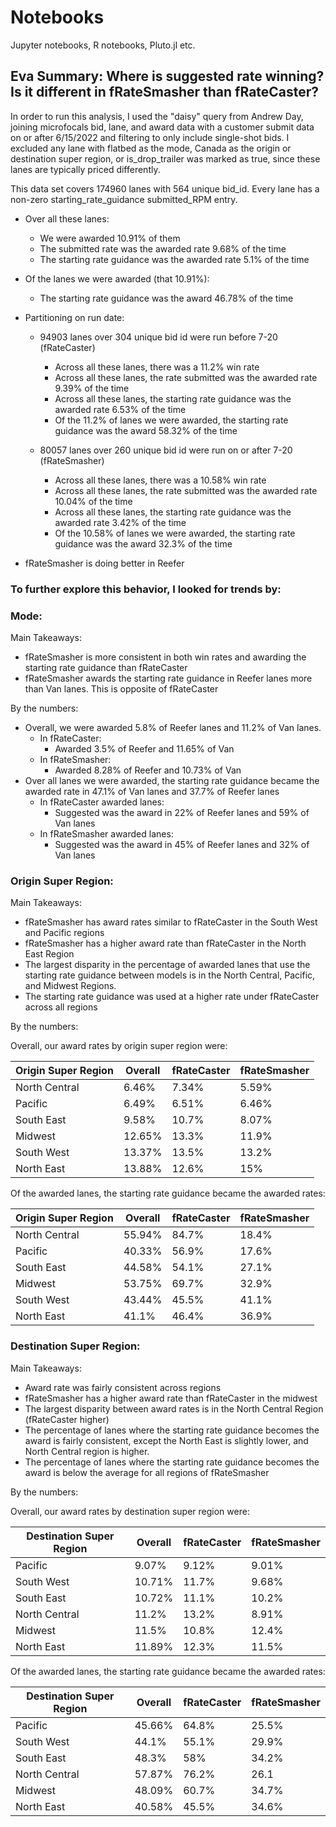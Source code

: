 # Notebooks
Jupyter notebooks, R notebooks, Pluto.jl etc.

## Eva Summary: Where is suggested rate winning? Is it different in fRateSmasher than fRateCaster?

In order to run this analysis, I used the "daisy" query from Andrew Day, joining microfocals bid, lane, and award data with a customer submit data on or after 6/15/2022 and filtering to only include single-shot bids. I excluded any lane with flatbed as the mode, Canada as the origin or destination super region, or is_drop_trailer was marked as true, since these lanes are typically priced differently. 

This data set covers 174960 lanes with 564 unique bid_id. Every lane has a non-zero starting_rate_guidance submitted_RPM entry.
- Over all these lanes:
    - We were awarded 10.91% of them
    - The submitted rate was the awarded rate 9.68% of the time
    - The starting rate guidance was the awarded rate 5.1%  of the time

- Of the lanes we were awarded (that 10.91%):
  - The starting rate guidance was the award 46.78% of the time

- Partitioning on run date:
    - 94903 lanes over 304 unique bid id were run before 7-20 (fRateCaster)
        - Across all these lanes, there was a 11.2% win rate
        - Across all these lanes, the rate submitted was the awarded rate 9.39% of the time
        - Across all these lanes, the starting rate guidance was the awarded rate 6.53% of the time
        - Of the 11.2% of lanes we were awarded, the starting rate guidance was the award 58.32% of the time

    - 80057 lanes over 260 unique bid id were run on or after 7-20 (fRateSmasher)
        - Across all these lanes, there was a 10.58% win rate
        - Across all these lanes, the rate submitted was the awarded rate 10.04% of the time
        - Across all these lanes, the starting rate guidance was the awarded rate 3.42% of the time
        - Of the 10.58% of lanes we were awarded, the starting rate guidance was the award 32.3% of the time

- fRateSmasher is doing better in Reefer

### To further explore this behavior, I looked for trends by:

### Mode: 
Main Takeaways:
- fRateSmasher is more consistent in both win rates and awarding the starting rate guidance than fRateCaster
- fRateSmasher awards the starting rate guidance in Reefer lanes more than Van lanes. This is opposite of fRateCaster

By the numbers:
- Overall, we were awarded 5.8% of Reefer lanes and 11.2% of Van lanes. 
    - In fRateCaster:
        - Awarded 3.5% of Reefer and 11.65% of Van
    - In fRateSmasher:
        - Awarded 8.28% of Reefer and 10.73% of Van
- Over all lanes we were awarded, the starting rate guidance became the awarded rate in 47.1% of Van lanes and 37.7% of Reefer lanes
    - In fRateCaster awarded lanes:
        - Suggested was the award in 22% of Reefer lanes and 59% of Van lanes
    - In fRateSmasher awarded lanes:
        - Suggested was the award in 45% of Reefer lanes and 32% of Van lanes

### Origin Super Region:
Main Takeaways:
- fRateSmasher has award rates similar to fRateCaster in the South West and Pacific regions
- fRateSmasher has a higher award rate than fRateCaster in the North East Region
- The largest disparity in the percentage of awarded lanes that use the starting rate guidance between models is in the North Central, Pacific, and Midwest Regions.
- The starting rate guidance was used at a higher rate under fRateCaster across all regions

By the numbers:

Overall, our award rates by origin super region were:

| Origin Super Region | Overall | fRateCaster | fRateSmasher |
| --------------------|---------|-------------|--------------|
|North Central|6.46%|7.34%|5.59%|
|Pacific|6.49%|6.51%|6.46%|
|South East|9.58%|10.7%|8.07%|
|Midwest|12.65%|13.3%|11.9%|
|South West|13.37%|13.5%|13.2%|
|North East|13.88%|12.6%|15%|\

Of the awarded lanes, the starting rate guidance became the awarded rates:

| Origin Super Region | Overall | fRateCaster | fRateSmasher |
| --------------------|---------|-------------|--------------|
|North Central|55.94%|84.7%|18.4%|
|Pacific|40.33%|56.9%|17.6%|
|South East|44.58%|54.1%|27.1%|
|Midwest|53.75%|69.7%|32.9%|
|South West|43.44%|45.5%|41.1%|
|North East|41.1%|46.4%|36.9%|

### Destination Super Region:
Main Takeaways:
- Award rate was fairly consistent across regions
- fRateSmasher has a higher award rate than fRateCaster in the midwest 
- The largest disparity between award rates is in the North Central Region (fRateCaster higher)
- The percentage of lanes where the starting rate guidance becomes the award is fairly consistent, except the North East is slightly lower, and North Central region is higher.
- The percentage of lanes where the starting rate guidance becomes the award is below the average for all regions of fRateSmasher 

By the numbers:

Overall, our award rates by destination super region were:

| Destination Super Region | Overall | fRateCaster | fRateSmasher |
| --------------------|---------|-------------|--------------|
|Pacific|9.07%|9.12%|9.01%|
|South West|10.71%|11.7%|9.68%|
|South East|10.72%|11.1%|10.2%|
|North Central|11.2%|13.2%|8.91%|
|Midwest|11.5%|10.8%|12.4%|
|North East|11.89%|12.3%|11.5%|

Of the awarded lanes, the starting rate guidance became the awarded rates:

| Destination Super Region | Overall | fRateCaster | fRateSmasher |
| --------------------|---------|-------------|--------------|
|Pacific|45.66%|64.8%|25.5%|
|South West|44.1%|55.1%|29.9%|
|South East|48.3%|58%|34.2%|
|North Central|57.87%|76.2%|26.1|
|Midwest|48.09%|60.7%|34.7%|
|North East|40.58%|45.5%|34.6%|
